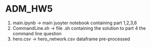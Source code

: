 # ADM_HW5

1. main.ipynb -> main juoyter notebook containing part 1,2,3,6
2. CommandLine.sh -> file .sh containing the solution to part 4 the command line question
3. hero.csv -> hero_network.csv dataframe pre-processed
